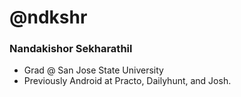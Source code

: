 # @ndkshr

### Nandakishor Sekharathil
- Grad @ San Jose State University
- Previously Android at Practo, Dailyhunt, and Josh.
